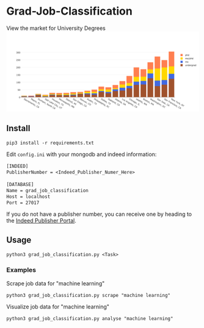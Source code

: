 # Grad-Job-Classification
View the market for University Degrees
![Diagram](readme/diagram.png)
## Install
```
pip3 install -r requirements.txt
```
Edit ```config.ini``` with your mongodb and indeed information:
```
[INDEED]
PublisherNumber = <Indeed_Publisher_Numer_Here>

[DATABASE]
Name = grad_job_classification
Host = localhost
Port = 27017
```
If you do not have a publisher number, you can receive one by heading to the [Indeed Publisher Portal](http://www.indeed.com/publisher).
## Usage
```
python3 grad_job_classification.py <Task>
```
### Examples
Scrape job data for "machine learning"
```
python3 grad_job_classification.py scrape "machine learning"
```
Visualize job data for "machine learning"
```
python3 grad_job_classification.py analyse "machine learning"
```

